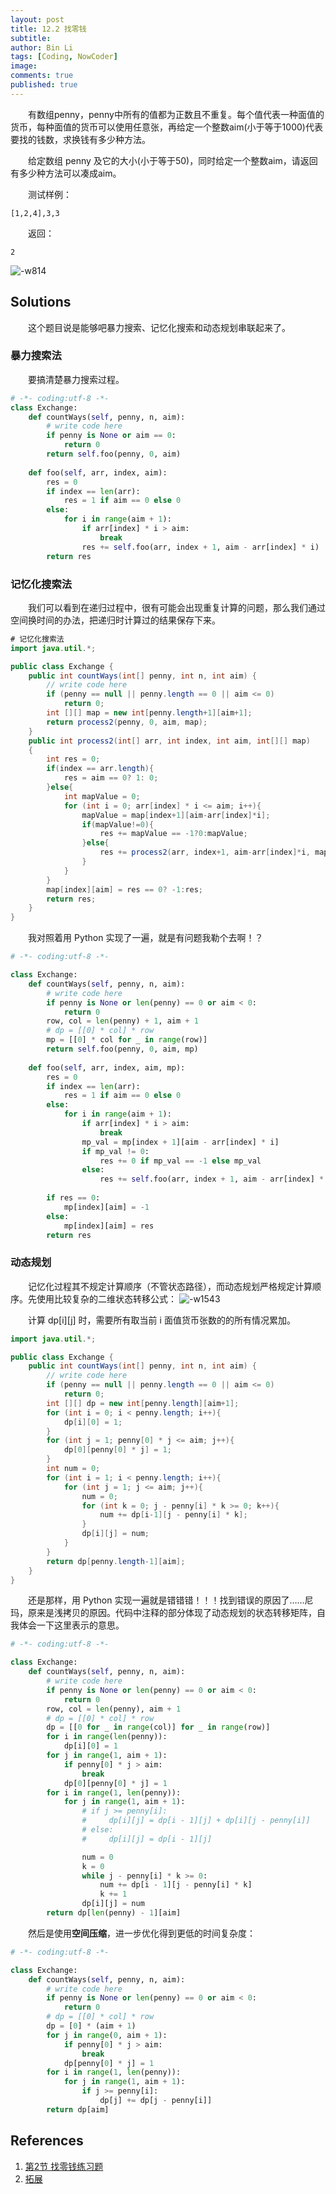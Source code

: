 ```yaml
---
layout: post
title: 12.2 找零钱
subtitle: 
author: Bin Li
tags: [Coding, NowCoder]
image: 
comments: true
published: true
---
```


　　有数组penny，penny中所有的值都为正数且不重复。每个值代表一种面值的货币，每种面值的货币可以使用任意张，再给定一个整数aim(小于等于1000)代表要找的钱数，求换钱有多少种方法。

　　给定数组 penny 及它的大小(小于等于50)，同时给定一个整数aim，请返回有多少种方法可以凑成aim。

　　测试样例：
```
[1,2,4],3,3
```

　　返回：
```
2
```
![-w814](/img/media/15658363201934.jpg)

## Solutions
　　这个题目说是能够吧暴力搜索、记忆化搜索和动态规划串联起来了。

### 暴力搜索法
　　要搞清楚暴力搜索过程。

```python
# -*- coding:utf-8 -*-
class Exchange:
    def countWays(self, penny, n, aim):
        # write code here
        if penny is None or aim == 0:
            return 0
        return self.foo(penny, 0, aim)
    
    def foo(self, arr, index, aim):
        res = 0
        if index == len(arr):
            res = 1 if aim == 0 else 0
        else:
            for i in range(aim + 1):
                if arr[index] * i > aim:
                    break
                res += self.foo(arr, index + 1, aim - arr[index] * i)
        return res
```

### 记忆化搜索法
　　我们可以看到在递归过程中，很有可能会出现重复计算的问题，那么我们通过空间换时间的办法，把递归时计算过的结果保存下来。
```java
# 记忆化搜索法
import java.util.*;

public class Exchange {
    public int countWays(int[] penny, int n, int aim) {
        // write code here
        if (penny == null || penny.length == 0 || aim <= 0) 
            return 0;
        int [][] map = new int[penny.length+1][aim+1];
        return process2(penny, 0, aim, map);
    }
    public int process2(int[] arr, int index, int aim, int[][] map)
    {
        int res = 0;
        if(index == arr.length){
            res = aim == 0? 1: 0;
        }else{
            int mapValue = 0;
            for (int i = 0; arr[index] * i <= aim; i++){
                mapValue = map[index+1][aim-arr[index]*i];
                if(mapValue!=0){
                    res += mapValue == -1?0:mapValue;
                }else{
                    res += process2(arr, index+1, aim-arr[index]*i, map);
                }   
            }
        }
        map[index][aim] = res == 0? -1:res;
        return res;
    }
}
```

　　我对照着用 Python 实现了一遍，就是有问题我勒个去啊！？

```python
# -*- coding:utf-8 -*-

class Exchange:
    def countWays(self, penny, n, aim):
        # write code here
        if penny is None or len(penny) == 0 or aim < 0:
            return 0
        row, col = len(penny) + 1, aim + 1
        # dp = [[0] * col] * row
        mp = [[0] * col for _ in range(row)]
        return self.foo(penny, 0, aim, mp)
    
    def foo(self, arr, index, aim, mp):
        res = 0
        if index == len(arr):
            res = 1 if aim == 0 else 0
        else:
            for i in range(aim + 1):
                if arr[index] * i > aim:
                    break
                mp_val = mp[index + 1][aim - arr[index] * i]
                if mp_val != 0:
                    res += 0 if mp_val == -1 else mp_val
                else:
                    res += self.foo(arr, index + 1, aim - arr[index] * i, mp)
        
        if res == 0:
            mp[index][aim] = -1
        else:
            mp[index][aim] = res
        return res
```
### 动态规划
　　记忆化过程其不规定计算顺序（不管状态路径），而动态规划严格规定计算顺序。先使用比较复杂的二维状态转移公式：
![-w1543](/img/media/15659352835056.jpg)

　　计算 dp[i][j] 时，需要所有取当前 i 面值货币张数的的所有情况累加。
```java
import java.util.*;

public class Exchange {
    public int countWays(int[] penny, int n, int aim) {
        // write code here
        if (penny == null || penny.length == 0 || aim <= 0) 
            return 0;
        int [][] dp = new int[penny.length][aim+1];
        for (int i = 0; i < penny.length; i++){
            dp[i][0] = 1;
        }
        for (int j = 1; penny[0] * j <= aim; j++){
            dp[0][penny[0] * j] = 1;
        }
        int num = 0;
        for (int i = 1; i < penny.length; i++){
            for (int j = 1; j <= aim; j++){
                num = 0;
                for (int k = 0; j - penny[i] * k >= 0; k++){
                    num += dp[i-1][j - penny[i] * k];
                }
                dp[i][j] = num;
            }
        }
        return dp[penny.length-1][aim];
    }
}
```

　　还是那样，用 Python 实现一遍就是错错错！！！找到错误的原因了……尼玛，原来是浅拷贝的原因。代码中注释的部分体现了动态规划的状态转移矩阵，自我体会一下这里表示的意思。

```python
# -*- coding:utf-8 -*-

class Exchange:
    def countWays(self, penny, n, aim):
        # write code here
        if penny is None or len(penny) == 0 or aim < 0:
            return 0
        row, col = len(penny), aim + 1
        # dp = [[0] * col] * row
        dp = [[0 for _ in range(col)] for _ in range(row)]
        for i in range(len(penny)):
            dp[i][0] = 1
        for j in range(1, aim + 1):
            if penny[0] * j > aim:
                break
            dp[0][penny[0] * j] = 1
        for i in range(1, len(penny)):
            for j in range(1, aim + 1):
                # if j >= penny[i]:
                #     dp[i][j] = dp[i - 1][j] + dp[i][j - penny[i]]
                # else:
                #     dp[i][j] = dp[i - 1][j]

                num = 0
                k = 0
                while j - penny[i] * k >= 0:
                    num += dp[i - 1][j - penny[i] * k]
                    k += 1
                dp[i][j] = num
        return dp[len(penny) - 1][aim]
```

　　然后是使用**空间压缩**，进一步优化得到更低的时间复杂度：

```python
# -*- coding:utf-8 -*-

class Exchange:
    def countWays(self, penny, n, aim):
        # write code here
        if penny is None or len(penny) == 0 or aim < 0:
            return 0
        # dp = [[0] * col] * row
        dp = [0] * (aim + 1)
        for j in range(0, aim + 1):
            if penny[0] * j > aim:
                break
            dp[penny[0] * j] = 1
        for i in range(1, len(penny)):
            for j in range(1, aim + 1):
                if j >= penny[i]:
                    dp[j] += dp[j - penny[i]]
        return dp[aim]
```
## References
1. [第2节 找零钱练习题](https://www.nowcoder.com/study/vod/1/12/2)
2. [拓展](https://leetcode.com/problems/coin-change/#/description)